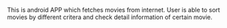 This is android APP which fetches movies from internet. User is able to sort movies by different critera and check detail information of certain movie.
